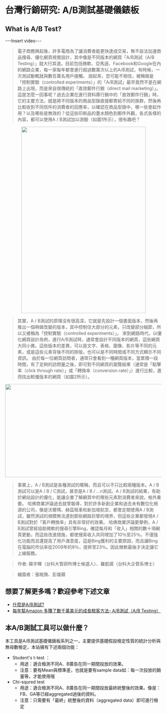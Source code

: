 # 台灣行銷研究: A/B測試基礎儀錶板

## What is A/B Test?

---Insert video---

> 電子商務興起後，許多電商為了讓消費者能更快達成交易，無不設法加速商品搜尋、優化網頁視覺設計，其中像是不同版本的網頁「A/B測試（A/B Testing）」就大行其道。目前包括微軟、亞馬遜、Facebook和Google在內的網路企業，每一家每年都會進行超過數萬次以上的A/B測試，有時候，一次測試動輒就與數百萬名用戶接觸。
說起來，您可能不相信，被稱做是「控制實驗（controlled experiments）」的「A/B測試」最早竟然不是在網路上出現，而是來自很傳統的「直效郵件行銷（direct mail marketing）」。
這是怎麼一回事呢？過去企業在進行資料庫行銷中的「直效郵件行銷」時，它的主要方法，就是將不同版本的商品型錄直接郵寄給不同的族群，然後再比較收到不同信件的消費者的回應率，以確認在商品型錄中，哪一些會起作用？以及哪些是無效的？從這些印刷品的墨水顏色到郵件外觀，各式各樣的內容，都可以使用A / B測試加以測驗（如圖1所示），很有趣吧？


<p align="center">
  <img width="400" height="600" src="https://imgur.com/FIdQ6oZ.png">
</p>


> 其實，A / B測試的原理沒有很高深，它就是先設計一個書面版本，然後再推出一個稍做改變的版本，其中控制住大部分的元素，只改變部分細節，所以又被稱為「控制實驗（controlled experiments）」。
來到網路時代，以優化網頁設計為例，進行A/B測試時，通常會設計不同版本的網頁，這些網頁大同小異。這些版本的差異，可以是文字、表格、圖像、影片等不同的元素，或是這些元素背後不同的排版，也可以是不同時間或不同方式顯示不同資訊。
由於每一位網頁訪問者，通常只會看到一種網頁版本，當累積一段時間，有了足夠的訪問量之後，即可對不同網頁的瀏覽結果（通常是「點擊率（click through rate）」或「轉換率（conversion rate）」）進行比較，進而找出較優版本的網頁（如圖2所示）。

<p align="center">
  <img width="600" height="300" src="https://imgur.com/8RotsKK.png">
</p>

> 事實上，A / B測試是各種測試的暱稱，而且可以不只比較兩種版本。A / B測試可以是A / B / C測試，甚至是A / B / …n測試。A / B測試的結果，有助於網站設計的優化，能讓企業了解網頁中的哪些元素對消費者來說，格外重要。
哈佛商業評論過去就曾報導，對於許多新創企業和過去未有數位化根源的公司，像是沃爾瑪、赫茲租車和新加坡航空，都會定期使用A / B測試，雖然測試的規模無法達到那些網路巨擘的境界，但這些企業都發現A / B測試對於「客戶轉換率」具有非常好的效果。
哈佛商業評論更舉例，A / B測試曾經協助微軟的搜尋引擎Bing，確認每月和「收入」相關的數十項網頁更動，而這些改進措施，都使搜索收入共同增加了10％至25％。不僅強化功能而且還提高了用戶滿意度，這是Bing獲利的主要原因，而且讓Bing在電腦的市佔率從2009年的8％，提昇至23％。因此微軟最後才決定讓它上線服務。

> 作者: 蘇宇暉（台科大管研所博士候選人）、羅凱揚（台科大企管系博士）


> 繪圖者：張琬旖、彭煖蘋

## 想要了解更多嗎？歡迎參考下述文章
- [什麼是A/B測試?](https://medium.com/marketingdatascience/%E4%BB%80%E9%BA%BC%E6%98%AFa-b%E6%B8%AC%E8%A9%A6-890528e2fb3e)
- [每年幫Amazon 多賺了數千萬美元的成長駭客方法- A/B測試（A/B Testing）](https://medium.com/marketingdatascience/amazon-%E6%AF%8F%E5%B9%B4%E5%A4%9A%E8%B3%BA%E4%BA%86%E6%95%B8%E5%8D%83%E8%90%AC%E7%BE%8E%E5%85%83%E7%9A%84%E6%88%90%E9%95%B7%E9%A7%AD%E5%AE%A2%E6%96%B9%E6%B3%95-a-b%E6%B8%AC%E8%A9%A6-a-b-testing-b5fb6e970840)

## 本A/B測試工具可以做什麼？ 

本工具是A/B測試基礎儀錶板系列之一，主要提供基礎假設檢定性質的統計分析與無母數檢定，本站擁有下述兩個功能：
- Student's t-test ：
  - 用途：適合檢測不同A、B廣告在同一期間投放的效果。
  - 注意：要有Mean與標準差，也就是要有sample data如：每一次投放的銷量等，才能使用哦
- Chi-squred test 
  - 用途：適合檢測不同A、B廣告在同一期間投放最終統整後的效果。像是：FB、GA等已經aggregated過後的資料。
  - 注意：只需要有「最終」統整後的資料（aggregated data）即可進行檢定
